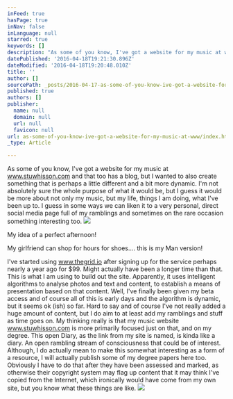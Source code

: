 ```yaml
---
inFeed: true
hasPage: true
inNav: false
inLanguage: null
starred: true
keywords: []
description: "As some of you know, I've got a website for my music at www.stuwhisson.com and that too has a blog, but I wanted to also create something that is perhaps a little different and a bit more dynamic. I'm not absolutely sure the whole purpose of what it would be, but I guess it would be more about not only my music, but my life, things I am doing, what I've been up to. I guess in some ways we can liken it to a very personal, direct social media page full of my ramblings and sometimes on the rare occasion something interesting too."
datePublished: '2016-04-18T19:21:30.896Z'
dateModified: '2016-04-18T19:20:48.010Z'
title: ''
author: []
sourcePath: _posts/2016-04-17-as-some-of-you-know-ive-got-a-website-for-my-music-at-www.md
published: true
authors: []
publisher:
  name: null
  domain: null
  url: null
  favicon: null
url: as-some-of-you-know-ive-got-a-website-for-my-music-at-www/index.html
_type: Article

---
```

As some of you know, I've got a website for my music at www.stuwhisson.com and that too has a blog, but I wanted to also create something that is perhaps a little different and a bit more dynamic. I'm not absolutely sure the whole purpose of what it would be, but I guess it would be more about not only my music, but my life, things I am doing, what I've been up to. I guess in some ways we can liken it to a very personal, direct social media page full of my ramblings and sometimes on the rare occasion something interesting too.
![](https://the-grid-user-content.s3-us-west-2.amazonaws.com/09557848-428e-401f-9f7b-944a89d391fc.jpg)

My idea of a perfect afternoon!

My girlfriend can shop for hours for shoes.... this is my Man version!

I've started using www.thegrid.io after signing up for the service perhaps nearly a year ago for $99\. Might actually have been a longer time than that. This is what I am using to build out the site. Apparently, it uses intelligent algorithms to analyse photos and text and content, to establish a means of presentation based on that content. Well, I've finally been given my beta access and of course all of this is early days and the algorithm is dynamic, but it seems ok (ish) so far. Hard to say and of course I've not really added a huge amount of content, but I do aim to at least add my ramblings and stuff as time goes on. My thinking really is that my music website www.stuwhisson.com is more primarily focused just on that, and on my degree. This open Diary, as the link from my site is named, is kinda like a diary. An open rambling stream of consciousness that could be of interest. Although, I do actually mean to make this somewhat interesting as a form of a resource, I will actually publish some of my degree papers here too. Obviously I have to do that after they have been assessed and marked, as otherwise their copyright system may flag up content that it may think I've copied from the Internet, which ironically would have come from my own site, but you know what these things are like.
![](https://the-grid-user-content.s3-us-west-2.amazonaws.com/97179f12-68d6-4229-b1dc-bc7710d88f9d.jpg)